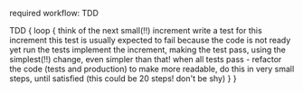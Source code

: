 required workflow: TDD

TDD {
  loop {
    think of the next small(!!) increment
    write a test for this increment
    this test is usually expected to fail because the code is not ready yet
    run the tests
    implement the increment, making the test pass, using the simplest(!!) change, even simpler than that!
    when all tests pass - refactor the code (tests and production) to make more readable, do this in very small steps, until satisfied (this could be 20 steps! don't be shy)
  }
}
